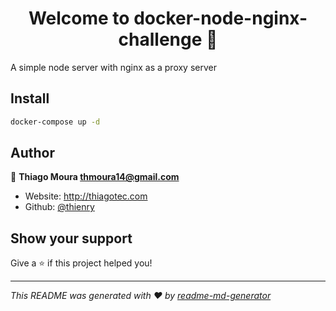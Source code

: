 <h1 align="center">Welcome to docker-node-nginx-challenge 👋</h1>
<p>A simple node server with nginx as a proxy server</p>

## Install

```sh
docker-compose up -d
```


## Author

👤 **Thiago Moura <thmoura14@gmail.com>**

- Website: http://thiagotec.com
- Github: [@thienry](https://github.com/thienry)

## Show your support

Give a ⭐️ if this project helped you!

---

_This README was generated with ❤️ by [readme-md-generator](https://github.com/kefranabg/readme-md-generator)_

